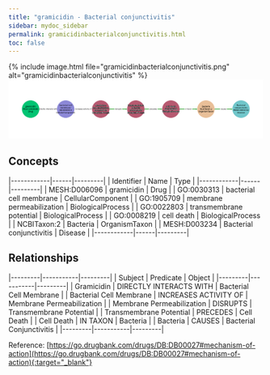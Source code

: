 ```yaml
---
title: "gramicidin - Bacterial conjunctivitis"
sidebar: mydoc_sidebar
permalink: gramicidinbacterialconjunctivitis.html
toc: false 
---
```


{% include image.html file="gramicidinbacterialconjunctivitis.png" alt="gramicidinbacterialconjunctivitis" %}![Path Visualization](/images/gramicidinbacterialconjunctivitis.png)

## Concepts

|------------|------|---------|
| Identifier | Name | Type    |
|------------|------|---------|
| MESH:D006096 | gramicidin | Drug |
| GO:0030313 | bacterial cell membrane | CellularComponent |
| GO:1905709 | membrane permeabilization | BiologicalProcess |
| GO:0022803 | transmembrane potential | BiologicalProcess |
| GO:0008219 | cell death | BiologicalProcess |
| NCBITaxon:2 | Bacteria | OrganismTaxon |
| MESH:D003234 | Bacterial conjunctivitis | Disease |
|------------|------|---------|

## Relationships

|---------|-----------|---------|
| Subject | Predicate | Object  |
|---------|-----------|---------|
| Gramicidin | DIRECTLY INTERACTS WITH | Bacterial Cell Membrane |
| Bacterial Cell Membrane | INCREASES ACTIVITY OF | Membrane Permeabilization |
| Membrane Permeabilization | DISRUPTS | Transmembrane Potential |
| Transmembrane Potential | PRECEDES | Cell Death |
| Cell Death | IN TAXON | Bacteria |
| Bacteria | CAUSES | Bacterial Conjunctivitis |
|---------|-----------|---------|

Reference: [https://go.drugbank.com/drugs/DB:DB00027#mechanism-of-action](https://go.drugbank.com/drugs/DB:DB00027#mechanism-of-action){:target="_blank"}